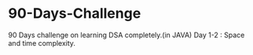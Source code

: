 # 90-Days-Challenge
90 Days challenge on learning DSA completely.(in JAVA)
Day 1-2 : Space and time complexity.
